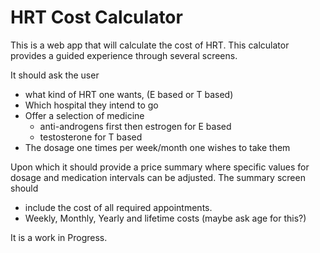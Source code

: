 # HRT Cost Calculator

This is a web app that will calculate the cost of HRT.
This calculator provides a guided experience through several screens.

It should ask the user
* what kind of HRT one wants, (E based or T based)
* Which hospital they intend to go
* Offer a selection of medicine
  * anti-androgens first then estrogen for E based
  * testosterone for T based
* The dosage one times per week/month one wishes to take them

Upon which it should provide a price summary where specific values for dosage and medication intervals can be adjusted.
The summary screen should
* include the cost of all required appointments.
* Weekly, Monthly, Yearly and lifetime costs (maybe ask age for this?)

It is a work in Progress.
